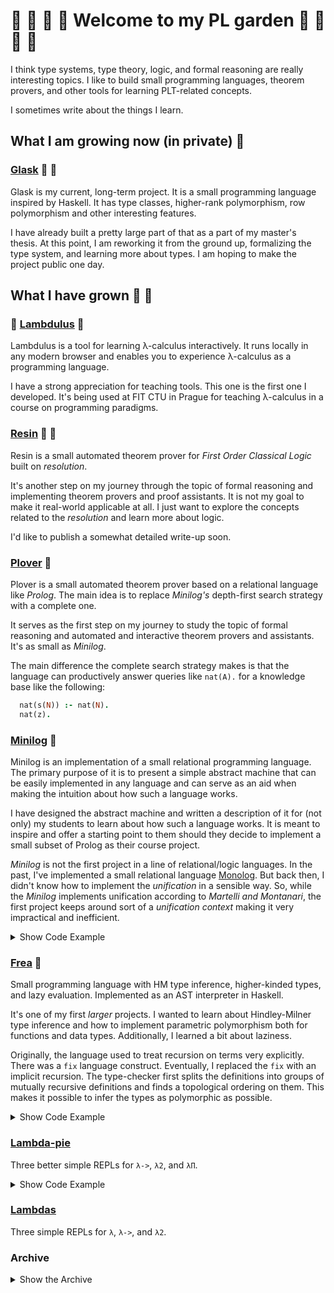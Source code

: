 # :sunflower: :deciduous_tree: :tulip: :blossom: Welcome to my PL garden :rose: :seedling: :hibiscus: :herb:

I think type systems, type theory, logic, and formal reasoning are really interesting topics.
I like to build small programming languages, theorem provers, and other tools for learning PLT-related concepts.

I sometimes write about the things I learn.


## What I am growing now (in private) :seedling:


### [Glask](https://github.com/lambduli/glask) :blossom: :cactus:

Glask is my current, long-term project.
It is a small programming language inspired by Haskell.
It has type classes, higher-rank polymorphism, row polymorphism and other interesting features.

I have already built a pretty large part of that as a part of my master's thesis.
At this point, I am reworking it from the ground up, formalizing the type system, and learning more about types.
I am hoping to make the project public one day.


## What I have grown :herb: :evergreen_tree:

### :school: [Lambdulus](https://github.com/lambdulus/frontend) :evergreen_tree:

Lambdulus is a tool for learning λ-calculus interactively.
It runs locally in any modern browser and enables you to experience λ-calculus as a programming language.

I have a strong appreciation for teaching tools.
This one is the first one I developed.
It's being used at FIT CTU in Prague for teaching λ-calculus in a course on programming paradigms.

<!-- ![Screenshot of the part of the Lambdulus web interface](./imgs/lambdulus-frontend-fact.png) -->


### [Resin](https://github.com/lambduli/resin) :hibiscus: :tulip:

Resin is a small automated theorem prover for _First Order Classical Logic_ built on *resolution*.

It's another step on my journey through the topic of formal reasoning and implementing theorem provers and proof assistants.
It is not my goal to make it real-world applicable at all. I just want to explore the concepts related to the _resolution_ and learn more about logic.

I'd like to publish a somewhat detailed write-up soon.


### [Plover](https://github.com/lambduli/plover) :rose:

Plover is a small automated theorem prover based on a relational language like *Prolog*.
The main idea is to replace *Minilog's* depth-first search strategy with a complete one.

It serves as the first step on my journey to study the topic of formal reasoning and automated and interactive theorem provers and assistants.
It's as small as _Minilog_.

The main difference the complete search strategy makes is that the language can productively answer queries like `nat(A).` for a knowledge base like the following:

```prolog
  nat(s(N)) :- nat(N).
  nat(z).
```


### [Minilog](https://github.com/lambduli/minilog) :cherry_blossom:

Minilog is an implementation of a small relational programming language.
The primary purpose of it is to present a simple abstract machine that can be easily implemented in any language and can serve as an aid when making the intuition about how such a language works.

I have designed the abstract machine and written a description of it for (not only) my students to learn about how such a language works.
It is meant to inspire and offer a starting point to them should they decide to implement a small subset of Prolog as their course project.

_Minilog_ is not the first project in a line of relational/logic languages.
In the past, I've implemented a small relational language [Monolog](https://github.com/lambduli/monolog).
But back then, I didn't know how to implement the _unification_ in a sensible way.
So, while the _Minilog_ implements unification according to _Martelli and Montanari_,
the first project keeps around sort of a _unification context_ making it very impractical and inefficient.

<details>
  <summary>Show Code Example</summary>

  ```prolog
  plus(z, N, N).
  plus(s(N), M, s(R)) :- plus(N, M, R).

  times(z, _, z).
  times(s(N), M, A) :- times(N, M, R), plus(R, M, A).

  fact(z, s(z)).
  fact(s(N), R) :- fact(N, PR), times(s(N), PR, R).
  ```
</details>


### [Frea](https://github.com/lambduli/frea) :chestnut:

Small programming language with HM type inference, higher-kinded types, and lazy evaluation.
Implemented as an AST interpreter in Haskell.

It's one of my first _larger_ projects. I wanted to learn about Hindley-Milner type inference and how to implement parametric polymorphism both for functions and data types. Additionally, I learned a bit about laziness.

Originally, the language used to treat recursion on terms very explicitly. There was a `fix` language construct.
Eventually, I replaced the `fix` with an implicit recursion. The type-checker first splits the definitions into groups of mutually recursive definitions and finds a topological ordering on them. This makes it possible to infer the types as polymorphic as possible.

<details>
  <summary>Show Code Example</summary>
  
  ```haskell
  module Main where

  { data Result a
      = None
      | Some a

  ; let
    { zero n = (n == 0)
    ; dec n = (n - 1)
    ; rec fact n =  if (zero n)
                    then 1
                    else (n * (fact (dec n)))
    } in (Some (fact 5))
  }
  ```
</details>


### [Lambda-pie](https://github.com/lambduli/lambda-pie)

Three better simple REPLs for `λ->`, `λ2`, and `λΠ`.

<details>
  <summary>Show Code Example</summary>

  ```
  λ-> >> assume (id :: T -> T) (T :: *) (a :: T) (b :: T)
  λ-> >> id a
        (id a) :: T
  λ-> >> id b
        (id b) :: T
  ```
</details>


### [Lambdas](https://github.com/lambduli/lambdas)

Three simple REPLs for `λ`, `λ->`, and `λ2`.


### Archive

<details>
  <summary>Show the Archive</summary>

#### [Monolog](https://github.com/lambduli/monolog)

Small logic programming language inspired by Prolog.
Implemented as an AST interpreter in Ruby.

```prolog
  plus(z, N, N).
  plus(s(N), M, s(R)) :- plus(N, M, R).
  
  times(z, _, z).
  times(s(N), M, A) :- times(N, M, R), plus(R, M, A).
  
  fact(z, s(z)).
  fact(s(N), R) :- fact(N, PR), times(s(N), PR, R).

  :check

  fact(s(s(s(s(s(z))))), F)
```

#### [SJS](https://github.com/lambduli/sjs)

Very simple compiler from a Lisp-inspired programming language targetting JS.
Implemented as a parser and a trivial code-gen in Scala.

```lisp
  (define fact (n)
    (if (or (= n 0) (= n 1))
      1
      (* n (fact (- n 1)))
    )
  )

  (fact 5)
```


#### [FeenyML](https://github.com/lambduli/FeenyML)

Interpreter and (incomplete) VM for a small programming language inspired by Feeny and ML. Part of my course-work.

```ml
  function fact (num) ->
    if num == 0
    then 1
    else num * fact(num - 1);

  fact(5)
```


#### [DFSM-DSL](https://github.com/lambduli/dfsm-dsl)

JS DSL for implementing Deterministic Finite State Machines using string template literal.

</details>
